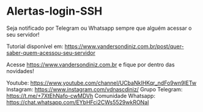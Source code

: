 # Alertas-login-SSH
Seja notificado por Telegram ou Whatsapp sempre que alguém acessar o seu servidor!

Tutorial disponível em: https://www.vandersondiniz.com.br/post/quer-saber-quem-acessou-seu-servidor

Acesse https://www.vandersondiniz.com.br e fique por dentro das novidades!

Youtube: https://www.youtube.com/channel/UCbaNkIHKqr_ndFo9wn9lETw
Instagram: https://www.instagram.com/vdnascdiniz/
Grupo Telegram: https://t.me/+7XtEhNafo-cwMDVh
Comunidade Whatsapp: https://chat.whatsapp.com/EYbHFci2CWs5529wkRONaI
